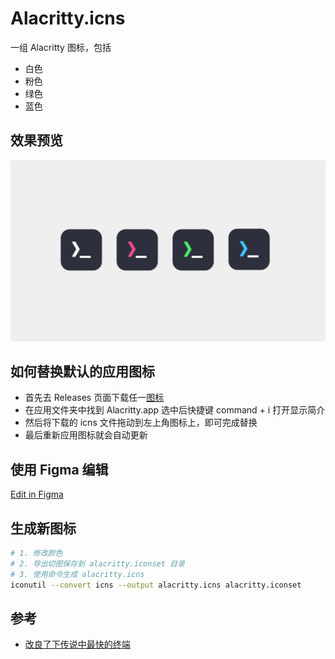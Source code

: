 # Alacritty.icns

一组 Alacritty 图标，包括

* 白色
* 粉色
* 绿色
* 蓝色

## 效果预览

![Preview](https://github.com/lewangdev/Alacritty.icns/blob/main/preview.png?raw=true)  

## 如何替换默认的应用图标

* 首先去 Releases 页面下载任一[图标](https://github.com/lewangdev/Alacritty.icns/releases/tag/v0.0.1)
* 在应用文件夹中找到 Alacritty.app 选中后快捷键 command + i 打开显示简介
* 然后将下载的 icns 文件拖动到左上角图标上，即可完成替换
* 最后重新应用图标就会自动更新

## 使用 Figma 编辑

[Edit in Figma](https://www.figma.com/file/n9kCrWTrcB4NgJJhz6oMNp/alacritty-logo?type=design&node-id=0%3A1&t=maJgxvxN6LGsMCZC-1)

## 生成新图标

```sh
# 1. 修改颜色
# 2. 导出切图保存到 alacritty.iconset 目录
# 3. 使用命令生成 alacritty.icns
iconutil --convert icns --output alacritty.icns alacritty.iconset
````

## 参考

* [改良了下传说中最快的终端](https://tw93.fun/2023-02-06/alacritty.html)
